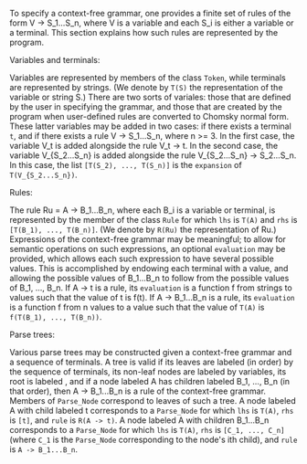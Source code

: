 To specify a context-free grammar, one provides a finite set of rules of the form V -> S_1...S_n, where V is a variable and each S_i is either a variable or a terminal.  This section explains how such rules are represented by the program.

Variables and terminals:

Variables are represented by members of the class `Token`, while terminals are represented by strings.  (We denote by `T(S)` the representation of the variable or string S.)  There are two sorts of variales: those that are defined by the user in specifying the grammar, and those that are created by the program when user-defined rules are converted to Chomsky normal form.  These latter variables may be added in two cases: if there exists a terminal `t`, and if there exists a rule V -> S_1...S_n, where n >= 3.  In the first case, the variable V_t is added alongside the rule V_t -> t.  In the second case, the variable V_{S_2...S_n} is added alongside the rule V_{S_2...S_n} -> S_2...S_n.  In this case, the list `[T(S_2), ..., T(S_n)]` is the `expansion` of `T(V_{S_2...S_n})`.

Rules:

The rule Ru = A -> B_1...B_n, where each B_i is a variable or terminal, is represented by the member of the class `Rule` for which `lhs` is `T(A)` and `rhs` is `[T(B_1), ..., T(B_n)]`.  (We denote by `R(Ru)` the representation of Ru.)  Expressions of the context-free grammar may be meaningful; to allow for semantic operations on such expressions, an optional `evaluation` may be provided, which allows each such expression to have several possible values.  This is accomplished by endowing each terminal with a value, and allowing the possible values of B_1...B_n to follow from the possible values of B_1, ..., B_n.  If A -> t is a rule, its `evaluation` is a function f from strings to values such that the value of t is f(t).  If A -> B_1...B_n is a rule, its `evaluation` is a function f from n values to a value such that the value of `T(A)` is `f(T(B_1), ..., T(B_n))`.

Parse trees:

Various parse trees may be constructed given a context-free grammar and a sequence of terminals.  A tree is valid if its leaves are labeled (in order) by the sequence of terminals, its non-leaf nodes are labeled by variables, its root is labeled <start>, and if a node labeled A has children labeled B_1, ..., B_n (in that order), then A -> B_1...B_n is a rule of the context-free grammar.  Members of `Parse_Node` correspond to leaves of such a tree.  A node labeled A with child labeled t corresponds to a `Parse_Node` for which `lhs` is `T(A)`, `rhs` is `[t]`, and `rule` is `R(A -> t)`.  A node labeled A with children B_1...B_n corresponds to a `Parse_Node` for which `lhs` is `T(A)`, `rhs` is `[C_1, ..., C_n]` (where `C_1` is the `Parse_Node` corresponding to the node's ith child), and `rule` is `A -> B_1...B_n`.
